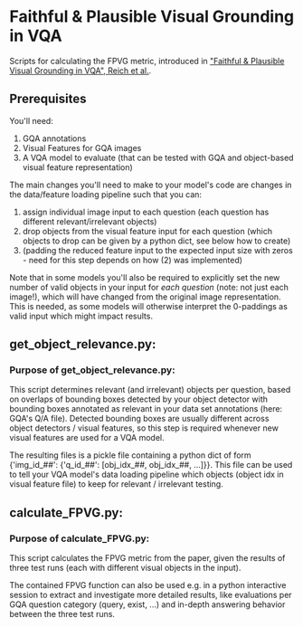 # Faithful & Plausible Visual Grounding in VQA

Scripts for calculating the FPVG metric, introduced in ["Faithful & Plausible Visual Grounding in VQA", Reich et al.](http://arxiv.org/).

## Prerequisites
You'll need:
1. GQA annotations
2. Visual Features for GQA images
3. A VQA model to evaluate (that can be tested with GQA and object-based visual feature representation)

The main changes you'll need to make to your model's code are changes in the data/feature loading pipeline such that you can: 
1. assign individual image input to each question (each question has different relevant/irrelevant objects)
2. drop objects from the visual feature input for each question (which objects to drop can be given by a python dict, see below how to create)
3. (padding the reduced feature input to the expected input size with zeros - need for this step depends on how (2) was implemented)

Note that in some models you'll also be required to explicitly set the new number of valid objects in your input for *each question* (note: not just each image!), which will have changed from the original image representation. This is needed, as some models will otherwise interpret the 0-paddings as valid input which might impact results. 


## get_object_relevance.py:
### Purpose of get_object_relevance.py:
This script determines relevant (and irrelevant) objects per question, based on overlaps of bounding boxes detected by your object detector with bounding boxes annotated as relevant in your data set annotations (here: GQA's Q/A file). Detected bounding boxes are usually different across object detectors / visual features, so this step is required whenever new visual features are used for a VQA model.

The resulting files is a pickle file containing a python dict of form {'img_id_##': {'q_id_##': [obj_idx_##, obj_idx_##, ...]}}. This file can be used to tell your VQA model's data loading pipeline which objects (object idx in visual feature file) to keep for relevant / irrelevant testing.

###

## calculate_FPVG.py:
### Purpose of calculate_FPVG.py:
This script calculates the FPVG metric from the paper, given the results of three test runs (each with different visual objects in the input).

The contained FPVG function can also be used e.g. in a python interactive session to extract and investigate more detailed results, like evaluations per GQA question category (query, exist, ...) and in-depth answering behavior between the three test runs.

###





